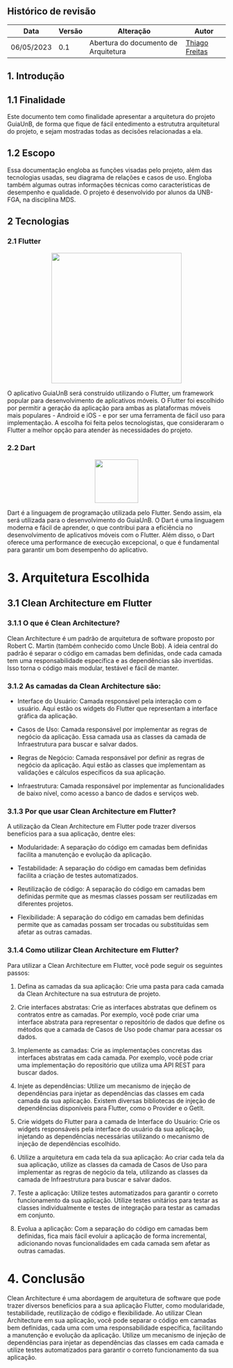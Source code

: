 ## Histórico de revisão

  |Data|Versão|Alteração|Autor|  
  |----|------|---------|-----|  
  |06/05/2023|0.1|Abertura do documento de Arquitetura|[Thiago Freitas](https://github.com/thiagorfreitas)|
  
## 1. Introdução
## 1.1 Finalidade
Este documento tem como finalidade apresentar a arquitetura do projeto GuiaUnB, de forma que fique de fácil entedimento a estrututra arquitetural do projeto, e sejam mostradas todas as decisões relacionadas a ela.
  
## 1.2 Escopo
Essa documentação engloba as funções visadas pelo projeto, além das tecnologias usadas, seu diagrama de relações e casos de uso. Engloba também algumas outras informações técnicas como características de desempenho e qualidade. O projeto é desenvolvido por alunos da UNB-FGA, na disciplina MDS.

## 2 Tecnologias
### 2.1 Flutter
<center>
<figure>
  <img width="300" src="https://storage.googleapis.com/cms-storage-bucket/847ae81f5430402216fd.svg" />
</figure>
</center>

O aplicativo GuiaUnB será construído utilizando o Flutter, um framework popular para desenvolvimento de aplicativos móveis. O Flutter foi escolhido por permitir a geração da aplicação para ambas as plataformas móveis mais populares - Android e iOS - e por ser uma ferramenta de fácil uso para implementação. A escolha foi feita pelos tecnologistas, que consideraram o Flutter a melhor opção para atender às necessidades do projeto.
  
### 2.2 Dart
<center>
<figure>
  <img width="100" src="https://upload.wikimedia.org/wikipedia/commons/7/7e/Dart-logo.png" />
</figure>
</center>

Dart é a linguagem de programação utilizada pelo Flutter. Sendo assim, ela será utilizada para o desenvolvimento do GuiaUnB. O Dart é uma linguagem moderna e fácil de aprender, o que contribui para a eficiência no desenvolvimento de aplicativos móveis com o Flutter. Além disso, o Dart oferece uma performance de execução excepcional, o que é fundamental para garantir um bom desempenho do aplicativo.

# 3. Arquitetura Escolhida
## 3.1 Clean Architecture em Flutter
### 3.1.1 O que é Clean Architecture?
Clean Architecture é um padrão de arquitetura de software proposto por Robert C. Martin (também conhecido como Uncle Bob). A ideia central do padrão é separar o código em camadas bem definidas, onde cada camada tem uma responsabilidade específica e as dependências são invertidas. Isso torna o código mais modular, testável e fácil de manter.

### 3.1.2 As camadas da Clean Architecture são:

- Interface do Usuário: Camada responsável pela interação com o usuário. Aqui estão os widgets do Flutter que representam a interface gráfica da aplicação.

- Casos de Uso: Camada responsável por implementar as regras de negócio da aplicação. Essa camada usa as classes da camada de Infraestrutura para buscar e salvar dados.

- Regras de Negócio: Camada responsável por definir as regras de negócio da aplicação. Aqui estão as classes que implementam as validações e cálculos específicos da sua aplicação.

- Infraestrutura: Camada responsável por implementar as funcionalidades de baixo nível, como acesso a banco de dados e serviços web.

### 3.1.3 Por que usar Clean Architecture em Flutter?
A utilização da Clean Architecture em Flutter pode trazer diversos benefícios para a sua aplicação, dentre eles:

- Modularidade: A separação do código em camadas bem definidas facilita a manutenção e evolução da aplicação.

- Testabilidade: A separação do código em camadas bem definidas facilita a criação de testes automatizados.

- Reutilização de código: A separação do código em camadas bem definidas permite que as mesmas classes possam ser reutilizadas em diferentes projetos.

- Flexibilidade: A separação do código em camadas bem definidas permite que as camadas possam ser trocadas ou substituídas sem afetar as outras camadas.

### 3.1.4 Como utilizar Clean Architecture em Flutter?
Para utilizar a Clean Architecture em Flutter, você pode seguir os seguintes passos:

1. Defina as camadas da sua aplicação: Crie uma pasta para cada camada da Clean Architecture na sua estrutura de projeto.

2. Crie interfaces abstratas: Crie as interfaces abstratas que definem os contratos entre as camadas. Por exemplo, você pode criar uma interface abstrata para representar o repositório de dados que define os métodos que a camada de Casos de Uso pode chamar para acessar os dados.

3. Implemente as camadas: Crie as implementações concretas das interfaces abstratas em cada camada. Por exemplo, você pode criar uma implementação do repositório que utiliza uma API REST para buscar dados.

4. Injete as dependências: Utilize um mecanismo de injeção de dependências para injetar as dependências das classes em cada camada da sua aplicação. Existem diversas bibliotecas de injeção de dependências disponíveis para Flutter, como o Provider e o GetIt.

5. Crie widgets do Flutter para a camada de Interface do Usuário: Crie os widgets responsáveis pela interface do usuário da sua aplicação, injetando as dependências necessárias utilizando o mecanismo de injeção de dependências escolhido.

6. Utilize a arquitetura em cada tela da sua aplicação: Ao criar cada tela da sua aplicação, utilize as classes da camada de Casos de Uso para implementar as regras de negócio da tela, utilizando as classes da camada de Infraestrutura para buscar e salvar dados.

7. Teste a aplicação: Utilize testes automatizados para garantir o correto funcionamento da sua aplicação. Utilize testes unitários para testar as classes individualmente e testes de integração para testar as camadas em conjunto.

8. Evolua a aplicação: Com a separação do código em camadas bem definidas, fica mais fácil evoluir a aplicação de forma incremental, adicionando novas funcionalidades em cada camada sem afetar as outras camadas.

# 4. Conclusão
Clean Architecture é uma abordagem de arquitetura de software que pode trazer diversos benefícios para a sua aplicação Flutter, como modularidade, testabilidade, reutilização de código e flexibilidade. Ao utilizar Clean Architecture em sua aplicação, você pode separar o código em camadas bem definidas, cada uma com uma responsabilidade específica, facilitando a manutenção e evolução da aplicação. Utilize um mecanismo de injeção de dependências para injetar as dependências das classes em cada camada e utilize testes automatizados para garantir o correto funcionamento da sua aplicação.
